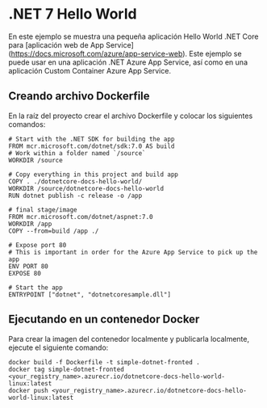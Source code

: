 # .NET 7 Hello World

En este ejemplo se muestra una pequeña aplicación Hello World .NET Core para [aplicación web de App Service] (https://docs.microsoft.com/azure/app-service-web). Este ejemplo se puede usar en una aplicación .NET Azure App Service, así como en una aplicación Custom Container Azure App Service.

## Creando archivo Dockerfile

En la raíz del proyecto crear el archivo Dockerfile y colocar los siguientes comandos:

```
# Start with the .NET SDK for building the app
FROM mcr.microsoft.com/dotnet/sdk:7.0 AS build
# Work within a folder named `/source`
WORKDIR /source

# Copy everything in this project and build app
COPY . ./dotnetcore-docs-hello-world/
WORKDIR /source/dotnetcore-docs-hello-world
RUN dotnet publish -c release -o /app 

# final stage/image
FROM mcr.microsoft.com/dotnet/aspnet:7.0
WORKDIR /app
COPY --from=build /app ./

# Expose port 80
# This is important in order for the Azure App Service to pick up the app
ENV PORT 80
EXPOSE 80

# Start the app
ENTRYPOINT ["dotnet", "dotnetcoresample.dll"]
```

## Ejecutando en un contenedor Docker

Para crear la imagen del contenedor localmente y publicarla localmente, ejecute el siguiente comando:

```docker
docker build -f Dockerfile -t simple-dotnet-fronted . 
docker tag simple-dotnet-fronted <your_registry_name>.azurecr.io/dotnetcore-docs-hello-world-linux:latest
docker push <your_registry_name>.azurecr.io/dotnetcore-docs-hello-world-linux:latest
```